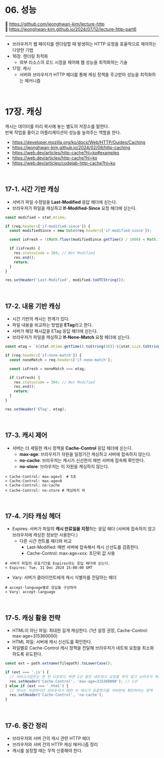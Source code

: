 # 06. 성능

🔗 https://github.com/jeonghwan-kim/lecture-http  
🔗 https://jeonghwan-kim.github.io/2024/07/12/lecture-http-part6

<hr>

- 브라우저가 웹 페이지를 렌더링할 때 발생하는 HTTP 요청을 효율적으로 제어하는 다양한 기법
- 16장. 렌더링 최적화
  - 외부 리소스의 로드 시점을 제어해 웹 성능을 최적화하는 기술
- 17장. 캐시
  - 서버와 브라우저가 HTTP 헤더를 통해 캐싱 정책을 주고받아 성능을 최적화하는 메커니즘

<br>

# 17장. 캐싱

캐시는 데이터를 미리 복사해 놓는 별도의 저장소를 말한다.  
반복 작업을 줄이고 어플리케이션의 성능을 높여주는 역할을 한다.

- https://developer.mozilla.org/ko/docs/Web/HTTP/Guides/Caching
- https://jeonghwan-kim.github.io/2024/02/08/http-caching
- https://web.dev/articles/http-cache?hl=ko#examples
- https://web.dev/articles/http-cache?hl=ko
- https://web.dev/articles/codelab-http-cache?hl=ko

<br>

## 17-1. 시간 기반 캐싱

- 서버가 파일 수정일을 **Last-Modified** 응답 헤더에 싣는다.
- 브라우저가 파일을 캐싱하고 **If-Modified-Since** 요청 헤더에 싣는다.

```javascript
const modified = stat.mtime;

if (req.headers['if-modified-since']) {
  const modifiedSince = new Date(req.headers['if-modified-since']);

  const isFresh = !(Math.floor(modifiedSince.getTime() / 1000) < Math.floor(modified.getTime() / 1000));

  if (isFresh) {
    res.statusCode = 304; // Not Modified
    res.end();
    return;
  }
}

res.setHeader('Last-Modified', modified.toUTCString());
```

<br>

## 17-2. 내용 기반 캐싱

- 시간 기반의 캐시는 한계가 있다.
- 파일 내용을 비교하는 방법을 **ETag**라고 한다.
- 서버가 해당 패시값을 ETag 응답 헤더에 싣는다.
- 브라우저가 파일을 캐싱하고 **If-None-Match** 요청 헤더에 싣는다.

```javascript
const etag = `${stat.mtime.getTime().toString(16)}-${stat.size.toString(16)}`;

if (req.headers['if-none-match']) {
  const noneMatch = req.headers['if-none-match'];

  const isFresh = noneMatch === etag;

  if (isFresh) {
    res.statusCode = 304; // Not Modified
    res.end();
    return;
  }
}

res.setHeader('ETag', etag);
```

<br>

## 17-3. 캐시 제어

- 서버는 더 세밀한 캐시 정책을 **Cache-Control** 응답 헤더에 싣는다.
  - **max-age**: 브라우저가 자원을 일정기간 캐싱하고 서버에 접속하지 않는다.
  - **no-cache**: 브라우저는 캐시가 신선한지 매번 서버에 접속해 확인한다.
  - **no-store**: 브라우저는 이 자원을 캐싱하지 않는다.

```shell
< Cache-Control: max-age=5  # 5초
< Cache-Control: max-age=0
< Cache-Control: no-cache
< Cache-Control: no-store # 캐싱하지 마
```

<br>

## 17-4. 기타 캐싱 헤더

- Expires: 서버가 파일의 **캐시 만료일을 지정**하는 응답 헤더 (서버에 접속하지 않고 브라우저에 캐싱한 정보만 사용한다.)
  - 다른 시간 컨트롤 헤더와 비교
    - Last-Modified: 매번 서버에 접속해서 캐시 신선도를 검증한다.
    - Cache-Control: max-age=xxx: 초단위 값 사용

```shell
# 서버가 파일의 유효기간을 Expires라는 응답 헤더에 싣는다.
< Expires: Tue, 31 Dec 2024 15:00:00 GMT
```

- Vary: 서버가 클라이언트에게 캐시 식별자를 전달하는 헤더

```shell
# accept-language별로 응답을 구상하라
< Vary: accept-language
```

<br>

## 17-5. 캐싱 활용 전략

- HTML이 아닌 파일: 최대한 길게 캐싱한다. (1년 설정 권장, Cache-Control: max-age=315360000)
- HTML 파일: 서버에 캐시 신선도를 확인한다.
- 파일별로 Cache-Control 캐시 정책을 전달해 브라우저가 네트웍 요청을 최소화 하도록 유도한다.

```javascript
const ext = path.extname(filepath).toLowerCase();

if (ext === '.js') {
  // 자바스크립트는 한 번 다운로드 하면 1년 동안 네트워크 요청을 하지 않고 브라우저 캐시에 있는 값을 사용하도록 설정
  res.setHeader('Cache-Control', 'max-age=315360000'); // 1년
} else if (ext === '.html') {
  // 캐시는 저장하지만 브라우저가 매번 이 캐시가 유효한지를 서버한테 확인하라는 정책
  res.setHeader('Cache-Control', 'no-cache');
}
```

<br>

## 17-6. 중간 정리

- 브라우저와 서버 간의 캐시 관련 HTTP 헤더
- 브라우저와 서버 간의 HTTP 캐싱 매커니즘 정리
- 캐시를 설정할 때는 무척 신중해야 한다.
